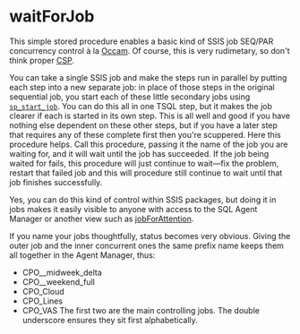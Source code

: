 # waitForJob

This simple stored procedure enables a basic kind of SSIS job SEQ/PAR concurrency control à la [Occam](https://en.wikipedia.org/wiki/Occam_(programming_language)).  Of course, this is very rudimetary, so don't think proper [CSP](https://en.wikipedia.org/wiki/Communicating_sequential_processes).

You can take a single SSIS job and make the steps run in parallel by putting each step into a new separate job: in place of those steps in the original sequential job, you start each of these little secondary jobs using [`sp_start_job`](https://docs.microsoft.com/en-us/sql/relational-databases/system-stored-procedures/sp-start-job-transact-sql?view=sql-server-ver15).  You can do this all in one TSQL step, but it makes the job clearer if each is started in its own step.  This is all well and good if you have nothing else dependent on these other steps, but if you have a later step that requires any of these complete first then you're scuppered.  Here this procedure helps. Call this procedure, passing it the name of the job you are waiting for, and it will wait until the job has succeeded.  If the job being waited for fails, this procedure will just continue to wait—fix the problem, restart that failed job and this will procedure still continue to wait until that job finishes successfully.

Yes, you can do this kind of control within SSIS packages, but doing it in jobs makes it easily visible to anyone with access to the SQL Agent Manager or another view such as [jobForAttention](https://github.com/iywsdrdiy/jobsForAttention).

If you name your jobs thoughtfully, status becomes very obvious.  Giving the outer job and the inner concurrent ones the same prefix name keeps them all together in the Agent Manager, thus:
+ CPO__midweek_delta
+ CPO__weekend_full
+ CPO_Cloud
+ CPO_Lines
+ CPO_VAS
The first two are the main controlling jobs.  The double underscore ensures they sit first alphabetically.
